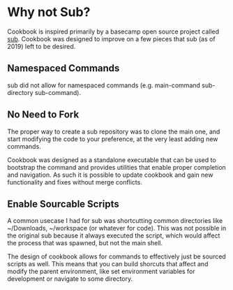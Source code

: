 # Why not Sub?

Cookbook is inspired primarily by a basecamp open source project called [sub](https://github.com/basecamp/sub). Cookbook was designed to improve on a few pieces that sub (as of 2019) left to be desired.

## Namespaced Commands

sub did not allow for namespaced commands (e.g. main-command sub-directory sub-command).

## No Need to Fork

The proper way to create a sub repository was to clone the main one, and start modifying the code to your preference, at the very least adding new commands.

Cookbook was designed as a standalone executable that can be used to bootstrap the command and provides utilities that enable proper completion and navigation. As such it is possible to update cookbook and gain new functionality and fixes without merge conflicts.

## Enable Sourcable Scripts

A common usecase I had for sub was shortcutting common directories like ~/Downloads, ~/workspace (or whatever for code). This was not possible in the original sub because it always executed the script, which would affect the process that was spawned, but not the main shell.

The design of cookbook allows for commands to effectively just be sourced scripts as well. This means that you can build shorcuts that affect and modify the parent environment, like set environment variables for development or navigate to some directory.